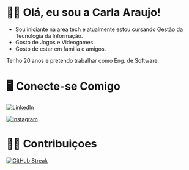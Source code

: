 # 👩‍💼 Olá, eu sou a Carla Araujo!

- Sou iniciante na area tech e atualmente estou cursando Gestão da Tecnologia da Informação.
- Gosto de Jogos e Videogames.
- Gosto de estar em familia e amigos.

 Tenho 20 anos e pretendo trabalhar como Eng. de Software.

# 🖥 Conecte-se Comigo
[![LinkedIn](https://img.shields.io/badge/LinkedIn-000?style=for-the-badge&logo=linkedin&logoColor=0E76A8)](https://www.linkedin.com/in/carla-cristina-b509/)

[![Instagram](https://img.shields.io/badge/Instagram-000?style=for-the-badge&logo=instagram)](https://www.instagram.com/carlaprs2/)

# 👨‍💻 Contribuiçoes
[![GitHub Streak](https://streak-stats.demolab.com/?user=CarlaPr&theme=bear&background=000&border=30A3DC&dates=FFF)](https://git.io/streak-stats)